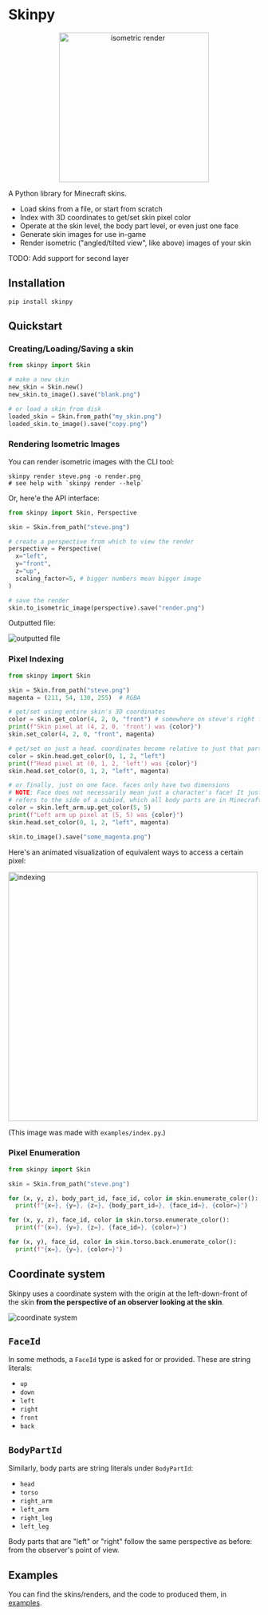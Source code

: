 # Skinpy

<p align="center">
  <img src="https://raw.githubusercontent.com/t-mart/skinpy/master/examples/render/lab_space.png" alt="isometric render" height=300>
</p>

A Python library for Minecraft skins.

- Load skins from a file, or start from scratch
- Index with 3D coordinates to get/set skin pixel color
- Operate at the skin level, the body part level, or even just one face
- Generate skin images for use in-game
- Render isometric ("angled/tilted view", like above) images of your skin

TODO: Add support for second layer

## Installation

```shell
pip install skinpy
```

## Quickstart

### Creating/Loading/Saving a skin

```python
from skinpy import Skin

# make a new skin
new_skin = Skin.new()
new_skin.to_image().save("blank.png")

# or load a skin from disk
loaded_skin = Skin.from_path("my_skin.png")
loaded_skin.to_image().save("copy.png")
```

### Rendering Isometric Images

You can render isometric images with the CLI tool:

```shell
skinpy render steve.png -o render.png
# see help with `skinpy render --help`
```

Or, here'e the API interface:

```python
from skinpy import Skin, Perspective

skin = Skin.from_path("steve.png")

# create a perspective from which to view the render
perspective = Perspective(
  x="left",
  y="front",
  z="up",
  scaling_factor=5, # bigger numbers mean bigger image
)

# save the render
skin.to_isometric_image(perspective).save("render.png")
```

Outputted file:

![outputted file](https://github.com/t-mart/skinpy/raw/master/docs/steve-render.png)

### Pixel Indexing

```python
from skinpy import Skin

skin = Skin.from_path("steve.png")
magenta = (211, 54, 130, 255)  # RGBA

# get/set using entire skin's 3D coordinates
color = skin.get_color(4, 2, 0, "front") # somewhere on steve's right foot
print(f"Skin pixel at (4, 2, 0, 'front') was {color}")
skin.set_color(4, 2, 0, "front", magenta)

# get/set on just a head. coordinates become relative to just that part
color = skin.head.get_color(0, 1, 2, "left")
print(f"Head pixel at (0, 1, 2, 'left') was {color}")
skin.head.set_color(0, 1, 2, "left", magenta)

# or finally, just on one face. faces only have two dimensions
# NOTE: Face does not necessarily mean just a character's face! It just
# refers to the side of a cubiod, which all body parts are in Minecraft
color = skin.left_arm.up.get_color(5, 5)
print(f"Left arm up pixel at (5, 5) was {color}")
skin.head.set_color(0, 1, 2, "left", magenta)

skin.to_image().save("some_magenta.png")
```

Here's an animated visualization of equivalent ways to access a certain pixel:

<p>
  <img src="https://github.com/t-mart/skinpy/raw/master/examples/render/steve-index.gif" alt="indexing" height=500>
</p>

(This image was made with `examples/index.py`.)

### Pixel Enumeration

```python
from skinpy import Skin

skin = Skin.from_path("steve.png")

for (x, y, z), body_part_id, face_id, color in skin.enumerate_color():
  print(f"{x=}, {y=}, {z=}, {body_part_id=}, {face_id=}, {color=}")

for (x, y, z), face_id, color in skin.torso.enumerate_color():
  print(f"{x=}, {y=}, {z=}, {face_id=}, {color=}")

for (x, y), face_id, color in skin.torso.back.enumerate_color():
  print(f"{x=}, {y=}, {color=}")
```

## Coordinate system

Skinpy uses a coordinate system with the origin at the left-down-front of the
skin **from the perspective of an observer looking at the skin**.

![coordinate system](https://github.com/t-mart/skinpy/raw/master/docs/coordsys.png)

## `FaceId`

In some methods, a `FaceId` type is asked for or provided. These are string literals:

- `up`
- `down`
- `left`
- `right`
- `front`
- `back`

## `BodyPartId`

Similarly, body parts are string literals under `BodyPartId`:

- `head`
- `torso`
- `right_arm`
- `left_arm`
- `right_leg`
- `left_leg`

Body parts that are "left" or "right" follow the same perspective as before: from the observer's point of view.

## Examples

You can find the skins/renders, and the code to produced them, in
[examples](./examples).
